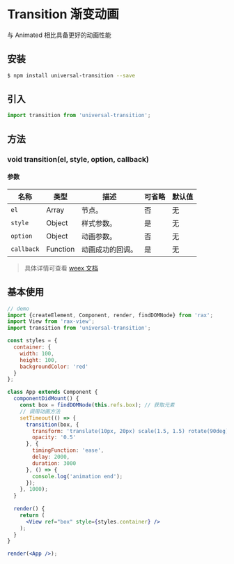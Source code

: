 # Transition 渐变动画

与 Animated 相比具备更好的动画性能

## 安装

```bash
$ npm install universal-transition --save
```

## 引入

```jsx
import transition from 'universal-transition';
```

## 方法

### void transition(el, style, option, callback)

#### 参数

| 名称         | 类型       | 描述       | 可省略  | 默认值  |
| ---------- | -------- | -------- | ---- | ---- |
| `el`       | Array    | 节点。      | 否    | 无    |
| `style`    | Object   | 样式参数。    | 是    | 无    |
| `option`   | Object   | 动画参数。    | 否    | 无    |
| `callback` | Function | 动画成功的回调。 | 是    | 无    |

> 具体详情可查看 [weex 文档](https://weex-project.io/cn/references/modules/animation.html)


## 基本使用

```jsx
// demo
import {createElement, Component, render, findDOMNode} from 'rax';
import View from 'rax-view';
import transition from 'universal-transition';

const styles = {
  container: {
    width: 100,
    height: 100,
    backgroundColor: 'red'
  }
};

class App extends Component {
  componentDidMount() {
    const box = findDOMNode(this.refs.box); // 获取元素
    // 调用动画方法
    setTimeout(() => {
      transition(box, {
        transform: 'translate(10px, 20px) scale(1.5, 1.5) rotate(90deg)',
        opacity: '0.5'
      }, {
        timingFunction: 'ease',
        delay: 2000,
        duration: 3000
      }, () => {
        console.log('animation end');
      });
    }, 1000);
  }
  
  render() {
    return (
      <View ref="box" style={styles.container} />
    );
  }
}

render(<App />);
```

